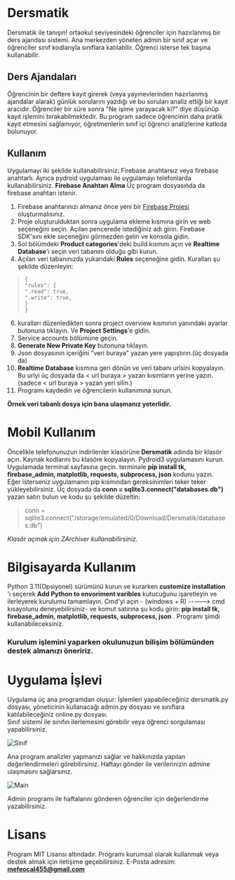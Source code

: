 # Dersmatik
Dersmatik ile tanışın! ortaokul seviyesindeki öğrenciler için hazırlanmış bir ders ajandası sistemi. Ana merkezden yöneten admin bir sınıf açar ve öğrenciler sınıf kodlarıyla sınıflara katılabilir. Öğrenci isterse tek başına kullanabilir.
## Ders Ajandaları
Öğrencinin bir deftere kayıt girerek (veya yayınevlerinden hazırlanmış ajandalar alarak) günlük sorularını yazdığı ve bu soruları analiz ettiği bir kayıt aracıdır. Öğrenciler bir süre sonra "Ne işime yarayacak ki?" diye düşünüp kayıt işlemini bırakabilmektedir. Bu program sadece öğrencinin daha pratik kayıt etmesini sağlamıyor,  öğretmenlerin sınıf içi öğrenci
analizlerine katkıda bulunuyor.
## Kullanım
Uygulamayı iki şekilde kullanabilirsiniz: Firebase anahtarsız veya firebase anahtarlı. Ayrıca pydroid uygulaması ile uygulamayı telefonlarda kullanabilirsiniz.
**Firebase Anahtarı Alma**
Üç program dosyasında da firebase anahtarı istenir. 

 1. Firebase anahtarınızı almanız önce yeni bir [Firebase Projesi](https://console.firebase.google.com/u/0/) oluşturmalısınız.
 2. Proje oluşturulduktan sonra uygulama ekleme kısmına girin ve web seçeneğini seçin. Açılan pencerede istediğiniz adı girin.  Firebase SDK'sını ekle seçeneğini görmezden gelin ve konsola gidin. 
 3.  Sol bölümdeki **Product categories**'deki build kısmını açın ve **Realtime Database**'i seçin veri tabanını olduğu gibi kurun.
 4. Açılan veri tabanınızda yukarıdaki **Rules** seçeneğine gidin. Kuralları şu şekilde düzenleyin:

>     {
>     "rules": {
>     ".read": true,
>     ".write": true,
>     }
>     }

 6. kuralları düzenledikten sonra project overview kısmının yanındaki ayarlar butonuna tıklayın. Ve **Project Settings**'e gidin.
 7. Service accounts bölümüne geçin.
 8. **Generate New Private Key** butonuna tıklayın.
 9. Json dosyasının içeriğini "veri buraya" yazan yere yapıştırın.(üç dosyada da)
 10. **Realtime Database** kısmına geri dönün ve veri tabanı urlsini kopyalayın. Bu urlyi üç dosyada da < url buraya > yazan kısımların yerine yazın. (sadece < url buraya > yazan yeri silin.)
 11. Programı kaydedin ve öğrencilerin kullanımına sunun.

 **Örnek veri tabanlı dosya için bana ulaşmanız yeterlidir.**
 
 # Mobil Kullanım
 Öncelikle telefonunuzun indirilenler klasörüne **Dersmatik** adında bir klasör açın.
 Kaynak kodlarını bu klasöre kopyalayın.
 Pydroid3 uygulamasını kurun.
 Uygulamada terminal sayfasına geçin.
 terminale **pip install tk, firebase_admin, matplotlib, requests, subprocess, json** kodunu yazın. Eğer isterseniz uygulamanın pip kısmından gereksinimleri teker teker yükleyebilirsiniz.
 Üç dosyada da **conn = sqlite3.connect("databases.db")** yazan satırı bulun ve kodu şu şekilde düzeltin:
  >conn = sqlite3.connect("/storage/emulated/0/Download/Dersmatik/databases.db")

*Klasör açmak için ZArchiver kullanabilirsiniz.*
# Bilgisayarda Kullanım
Python 3.11(Opsiyonel) sürümünü kurun ve kurarken **customize installation** 'ı seçerek **Add Python to envoriment varibles** kutucuğunu işaretleyin ve ilerleyerek kurulumu tamamlayın.
Cmd'yi açın - (windows + R) -----> cmd kısayolunu deneyebilirsiniz- ve komut satırına şu kodu girin: **pip install tk, firebase_admin, matplotlib, requests, subprocess, json** .
Programı şimdi kullanabileceksiniz.
### Kurulum işlemini yaparken okulunuzun bilişim bölümünden destek almanızı öneririz.
# Uygulama İşlevi
Uygulama üç ana programdan oluşur: İşlemleri yapabileceğiniz dersmatik.py dosyası, yöneticinin kullanacağı admin.py dosyası ve sınıflara katılabileceğiniz online.py dosyası.  
Sınıf sistemi ile sınıfın ilerlemesini görebilir veya öğrenci sorgulaması yapabilirsiniz.

![Sinif](https://i.ibb.co/nncDmsv/resim-2024-03-02-210433626.png)

Ana program analizler yapmanızı sağlar ve hakkınızda yapılan değerlendirmeleri görebilirsiniz. Haftayı gönder ile verilerinizin admine ulaşmasını sağlarsınız.

![Main](https://i.ibb.co/N9fjPj7/resim-2024-03-02-210711881.png)

Admin programı ile haftalarını gönderen öğrenciler için değerlendirme yazabilirsiniz.
# Lisans
Program MIT Lisansı altındadır. Programı kurumsal olarak kullanmak veya destek almak için iletişime geçebilirsiniz. E-Posta adresim: **[mefeocal455@gmail.com](mailto:mefeocal455@gmail.com)**

